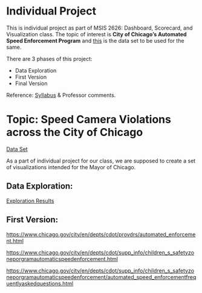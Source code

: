 # Individual Project

This is individual project as part of MSIS 2626: Dashboard, Scorecard, and Visualization class. The topic of interest is **City of Chicago’s Automated Speed Enforcement Program** and [this](https://data.cityofchicago.org/Transportation/Speed-Camera-Violations/hhkd-xvj4) is the data set to be used for the same.

There are 3 phases of this project:
* Data Exploration
* First Version
* Final Version


Reference: [Syllabus](https://github.com/mschermann/msis2629spring2019) & Professor comments.

# Topic: Speed Camera Violations across the City of Chicago

[Data Set](https://data.cityofchicago.org/Transportation/Speed-Camera-Violations/hhkd-xvj4)

As a part of individual project for our class, we are supposed to create a set of visualizations intended for the Mayor of Chicago.
## Data Exploration:

[Exploration Results](https://public.tableau.com/profile/bharati.malik#!/vizhome/Individual_Project_Visuals_1/SingleView)

## First Version:

https://www.chicago.gov/city/en/depts/cdot/provdrs/automated_enforcement.html

https://www.chicago.gov/city/en/depts/cdot/supp_info/children_s_safetyzoneporgramautomaticspeedenforcement.html

https://www.chicago.gov/city/en/depts/cdot/supp_info/children_s_safetyzoneporgramautomaticspeedenforcement/automated_speed_enforcementfrequentlyaskedquestions.html
